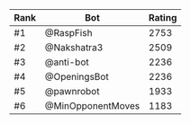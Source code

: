 Rank|Bot|Rating
---|---|---
#1|@RaspFish|2753
#2|@Nakshatra3|2509
#3|@anti-bot|2236
#4|@OpeningsBot|2236
#5|@pawnrobot|1933
#6|@MinOpponentMoves|1183
